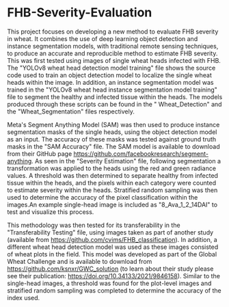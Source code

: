 # FHB-Severity-Evaluation

This project focuses on developing a new method to evaluate FHB severity in wheat. It combines the use of deep learning object detection and instance segmentation models, with traditional remote sensing techniques, to produce an accurate and reproducible method to estimate FHB severity. This was first tested using images of single wheat heads infected with FHB. The "YOLOv8 wheat head detection model training" file shows the source code used to train an object detection model to localize the single wheat heads within the image. In addition, an instance segmentation model was trained in the "YOLOv8 wheat head instance segmentation model training" file to segment the healthy and infected tissue within the heads. The models produced through these scripts can be found in the " Wheat_Detection" and the "Wheat_Segmentation" files respectively. 

Meta's Segment Anything Model (SAM) was then used to produce instance segmentation masks of the single heads, using the object detection model as an input. The accuracy of these masks was tested against ground truth masks in the "SAM Accuracy" file. The SAM model is available to download from their GitHub page https://github.com/facebookresearch/segment-anything. As seen in the "Severity Estimation" file, following segmentation a transformation was applied to the heads using the red and green radiance values. A threshold was then determined to separate healthy from infected tissue within the heads, and the pixels within each category were counted to estimate severity within the heads. Stratified random sampling was then used to determine the accuracy of the pixel classification within the images.An example single-head image is included as "8_Ava_1_2_14DAI" to test and visualize this process.  

This methodology was then tested for its transferability in the "Transferability Testing" file, using images taken as part of another study (available from https://github.com/cvims/FHB_classification). In addition, a different wheat head detection model was used as these images consisted of wheat plots in the field. This model was developed as part of the Global Wheat Challenge and is available to download from https://github.com/ksnxr/GWC_solution (to learn about their study please see their publication: https://doi.org/10.34133/2021/9846158). Similar to the single-head images, a threshold was found for the plot-level images and stratified random sampling was completed to determine the accuracy of the index used. 
